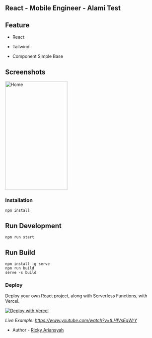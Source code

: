 ## React - Mobile Engineer - Alami Test

## Feature

- React

- Tailwind

- Component Simple Base

## Screenshots

<p float="left">
 <img src="https://i.ibb.co/Scd4bQV/screencapture-localhost-3001-2022-04-24-09-38-06.png" width="200" height="350" alt="Home"/>

</p>

### Installation

``` 
npm install 
```

## Run Development
```
npm run start
```

## Run Build
```
npm install -g serve
npm run build
serve -s build
```

### Deploy 

Deploy your own React project, along with Serverless Functions, with Vercel.

[![Deploy with Vercel](https://vercel.com/button)](https://vercel.com/import/project?template=https://github.com/vercel/vercel/tree/master/examples/create-react-app-functions)

_Live Example: https://www.youtube.com/watch?v=tLHIVsEqWrY_



- Author - [Ricky Ariansyah](https://linkedin.com/in/rickyarians/)

